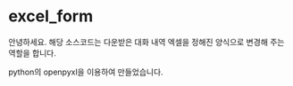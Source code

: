 # excel_form
안녕하세요. 해당 소스코드는 다운받은 대화 내역 엑셀을 정해진 양식으로 변경해 주는 역할을 합니다.

python의 openpyxl을 이용하여 만들었습니다.
